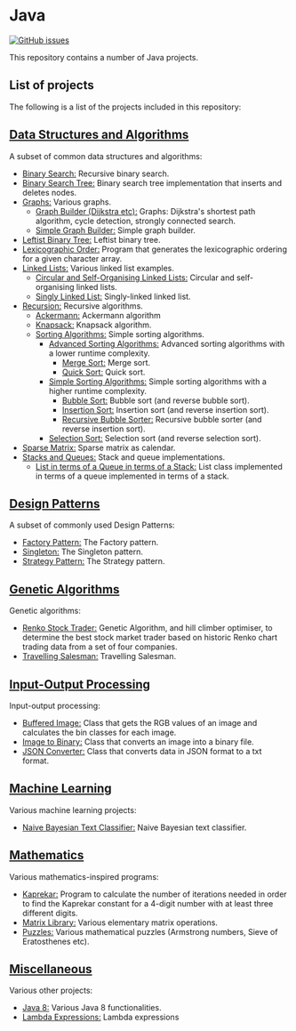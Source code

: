# Java
[![GitHub issues](https://img.shields.io/github/issues/Carla-de-Beer/Java.svg?style=flat-square)](https://github.com/Carla-de-Beer/Java/issues)

This repository contains a number of Java projects.

## List of projects

The following is a list of the projects included in this repository:

## [Data Structures and Algorithms](https://github.com/Carla-de-Beer/Java-Projects/tree/master/data-structures-and-algorithms)
 A subset of common data structures and algorithms:
  * [Binary Search:](https://github.com/Carla-de-Beer/Java-Projects/tree/master/data-structures-and-algorithms/binary-search) Recursive binary search.
  * [Binary Search Tree:](https://github.com/Carla-de-Beer/Java-Projects/tree/master/data-structures-and-algorithms/binary-search-tree) Binary search tree implementation that inserts and deletes nodes.
  * [Graphs:](https://github.com/Carla-de-Beer/Java-Projects/tree/master/data-structures-and-algorithms/graphs) Various graphs.
  	* [Graph Builder (Dijkstra etc):](https://github.com/Carla-de-Beer/Java-Projects/tree/master/data-structures-and-algorithms/graphs/graph-builder-Dijkstra) Graphs: Dijkstra's shortest path algorithm, cycle detection, strongly connected search.
  	* [Simple Graph Builder:](https://github.com/Carla-de-Beer/Java-Projects/tree/master/data-structures-and-algorithms/graphs/simple-graph-builder) Simple graph builder.
  * [Leftist Binary Tree:](https://github.com/Carla-de-Beer/Java-Projects/tree/master/data-structures-and-algorithms/leftist-binary-tree) Leftist binary tree.
  * [Lexicographic Order:](https://github.com/Carla-de-Beer/Java-Projects/tree/master/data-structures-and-algorithms/lexicographic-order) Program that generates the lexicographic ordering for a given character array.
  * [Linked Lists:](https://github.com/Carla-de-Beer/Java-Projects/tree/master/data-structures-and-algorithms/linked-lists) Various linked list examples.
    * [Circular and Self-Organising Linked Lists:](https://github.com/Carla-de-Beer/Java-Projects/tree/master/data-structures-and-algorithms/linked-lists/circular-self-organising-linked-lists) Circular and self-organising linked lists.
    * [Singly Linked List:](https://github.com/Carla-de-Beer/Java-Projects/tree/master/data-structures-and-algorithms/linked-lists/singly-linked-list) Singly-linked linked list.
  * [Recursion:](https://github.com/Carla-de-Beer/Java-Projects/tree/master/data-structures-and-algorithms/recursion) Recursive algorithms.
  	* [Ackermann:](https://github.com/Carla-de-Beer/Java-Projects/tree/master/data-structures-and-algorithms/recursion/ackermann) Ackermann algorithm
  	* [Knapsack:](https://github.com/Carla-de-Beer/Java-Projects/tree/master/data-structures-and-algorithms/recursion/knapsack) Knapsack algorithm.
    * [Sorting Algorithms:](https://github.com/Carla-de-Beer/Java-Projects/tree/master/data-structures-and-algorithms/sorting-algorithms) Simple sorting algorithms.
    	* [Advanced Sorting Algorithms:](https://github.com/Carla-de-Beer/Java-Projects/tree/master/data-structures-and-algorithms/sorting-algorithms/advanced-sorting-algorithms) Advanced sorting algorithms with a lower runtime complexity.
    		* [Merge Sort:](https://github.com/Carla-de-Beer/Java-Projects/blob/master/data-structures-and-algorithms/sorting-algorithms/advanced-sorting-algorithms/merge-sort) Merge sort.
    		* [Quick Sort:](https://github.com/Carla-de-Beer/Java-Projects/blob/master/data-structures-and-algorithms/sorting-algorithms/advanced-sorting-algorithms/quick-sort) Quick sort.
    	* [Simple Sorting Algorithms:](https://github.com/Carla-de-Beer/Java-Projects/tree/master/data-structures-and-algorithms/sorting-algorithms/simple-sorting-algorithms) Simple sorting algorithms with a higher runtime complexity.
    		* [Bubble Sort:](https://github.com/Carla-de-Beer/Java-Projects/tree/master/data-structures-and-algorithms/sorting-algorithms/simple-sorting-algorithms/bubble-sort) Bubble sort (and reverse bubble sort).
    		* [Insertion Sort:](https://github.com/Carla-de-Beer/Java-Projects/blob/master/data-structures-and-algorithms/sorting-algorithms/simple-sorting-algorithms/insertion-sort) Insertion sort (and reverse insertion sort).
    		* [Recursive Bubble Sorter:](https://github.com/Carla-de-Beer/Java-Projects/tree/master/data-structures-and-algorithms/sorting-algorithms/simple-sorting-algorithms/recursive-bubble-sorter) Recursive bubble sorter (and reverse insertion sort).
        * [Selection Sort:](https://github.com/Carla-de-Beer/Java-Projects/blob/master/data-structures-and-algorithms/sorting-algorithms/simple-sorting-algorithms/selection-sort) Selection sort (and reverse selection sort).
  * [Sparse Matrix:](https://github.com/Carla-de-Beer/Java-Projects/tree/master/data-structures-and-algorithms/sparse-matrix) Sparse matrix as calendar.
  * [Stacks and Queues:](https://github.com/Carla-de-Beer/Java-Projects/tree/master/data-structures-and-algorithms/stacks-and-queues) Stack and queue implementations.
  	* [List in terms of a Queue in terms of a Stack:](https://github.com/Carla-de-Beer/Java-Projects/tree/master/data-structures-and-algorithms/stacks-and-queues/list-as-queue-as-stack) List class implemented in terms of a queue implemented in terms of a stack.

## [Design Patterns](https://github.com/Carla-de-Beer/Java-Projects/tree/master/design-patterns/)
A subset of commonly used Design Patterns:
  * [Factory Pattern:](https://github.com/Carla-de-Beer/Java-Projects/tree/master/design-patterns/factory-pattern) The Factory pattern.
  * [Singleton:](https://github.com/Carla-de-Beer/Java-Projects/tree/master/design-patterns/singleton) The Singleton pattern.
  * [Strategy Pattern:](https://github.com/Carla-de-Beer/Java-Projects/tree/master/design-patterns/strategy-pattern) The Strategy pattern.

## [Genetic Algorithms](https://github.com/Carla-de-Beer/Java-Projects/tree/master/genetic-algorithms)
Genetic algorithms:
  * [Renko Stock Trader:](https://github.com/Carla-de-Beer/Java-Projects/tree/master/genetic-algorithms/renko-stock-trader) Genetic Algorithm, and hill climber optimiser, to determine the best stock market trader based on historic Renko chart trading data from a set of four companies.
  * [Travelling Salesman:](https://github.com/Carla-de-Beer/Java-Projects/tree/master/genetic-algorithms/travelling-salesman) Travelling Salesman.

## [Input-Output Processing](https://github.com/Carla-de-Beer/Java-Projects/tree/master/input-output-processing)
Input-output processing:
  * [Buffered Image:](https://github.com/Carla-de-Beer/Java-Projects/tree/master/input-output-processing/buffered-image) Class that gets the RGB values of an image and calculates the bin classes for each image.
  * [Image to Binary:](https://github.com/Carla-de-Beer/Java-Projects/tree/master/input-output-processing/image-to-binary) Class that converts an image into a binary file.
  * [JSON Converter:](https://github.com/Carla-de-Beer/Java-Projects/tree/master/input-output-processing/JSON-converter) Class that converts data in JSON format to a txt format.

## [Machine Learning](https://github.com/Carla-de-Beer/Java-Projects/tree/master/machine-learning/naive-bayesian-text-classifier)
  Various machine learning projects:
  * [Naive Bayesian Text Classifier:](https://github.com/Carla-de-Beer/Java-Projects/tree/master/machine-learning/naive-bayesian-text-classifier) Naive Bayesian text classifier.

## [Mathematics](https://github.com/Carla-de-Beer/Java-Projects/tree/master/mathematics)
Various mathematics-inspired programs:
  * [Kaprekar:](https://github.com/Carla-de-Beer/Java-Projects/blob/master/mathematics/kaprekar) Program to calculate the number of iterations needed in order to find the Kaprekar constant for a 4-digit number with at least three different digits.
  * [Matrix Library:](https://github.com/Carla-de-Beer/Java-Projects/tree/master/mathematics/matrix-library) Various elementary matrix operations.
  * [Puzzles:](https://github.com/Carla-de-Beer/Java-Projects/tree/master/mathematics/puzzles) Various mathematical puzzles (Armstrong numbers, Sieve of Eratosthenes etc).

## [Miscellaneous](https://github.com/Carla-de-Beer/Java-Projects/tree/master/miscellaneous)
  Various other projects:
  * [Java 8:](https://github.com/Carla-de-Beer/Java-Projects/tree/master/miscellaneous/java-8) Various Java 8 functionalities.
  * [Lambda Expressions:](https://github.com/Carla-de-Beer/Java-Projects/tree/master/miscellaneous/lambda-expressions) Lambda expressions
